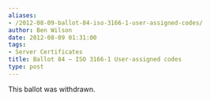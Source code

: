 ```yaml
---
aliases:
- /2012-08-09-ballot-84-iso-3166-1-user-assigned-codes/
author: Ben Wilson
date: 2012-08-09 01:31:00
tags:
- Server Certificates
title: Ballot 84 – ISO 3166-1 User-assigned codes
type: post
---
```


This ballot was withdrawn.
